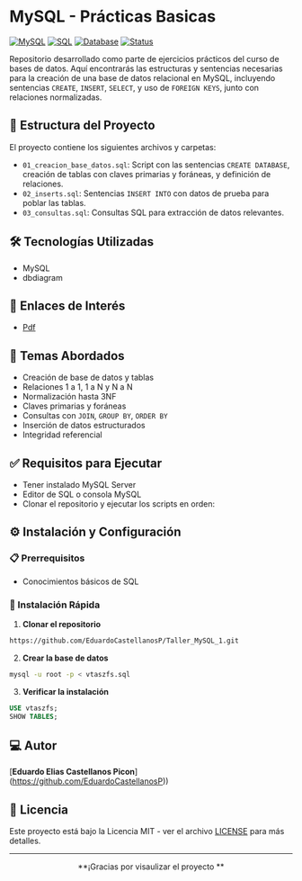 # MySQL - Prácticas Basicas 

[![MySQL](https://img.shields.io/badge/MySQL-8.0+-4479A1?style=for-the-badge&logo=mysql&logoColor=white)](https://www.mysql.com/)
[![SQL](https://img.shields.io/badge/SQL-Query-336791?style=for-the-badge&logo=sql&logoColor=white)](https://www.w3schools.com/sql/)
[![Database](https://img.shields.io/badge/Database-Relational-336791?style=for-the-badge&logo=database&logoColor=white)](https://en.wikipedia.org/wiki/Relational_database)
[![Status](https://img.shields.io/badge/Status-Completed-brightgreen?style=for-the-badge)](https://github.com/yourusername/taller-mysql)


Repositorio desarrollado como parte de ejercicios prácticos del curso de bases de datos. Aquí encontrarás las estructuras y sentencias necesarias para la creación de una base de datos relacional en MySQL, incluyendo sentencias `CREATE`, `INSERT`, `SELECT`, y uso de `FOREIGN KEYS`, junto con relaciones normalizadas.


## 📁 Estructura del Proyecto

El proyecto contiene los siguientes archivos y carpetas:

- `01_creacion_base_datos.sql`: Script con las sentencias `CREATE DATABASE`, creación de tablas con claves primarias y foráneas, y definición de relaciones.
- `02_inserts.sql`: Sentencias `INSERT INTO` con datos de prueba para poblar las tablas.
- `03_consultas.sql`: Consultas SQL para extracción de datos relevantes.

## 🛠️ Tecnologías Utilizadas

- MySQL
- dbdiagram


## 🔗 Enlaces de Interés

- [Pdf](https://github.com/EduardoCastellanosP/Taller_MySQL_1/blob/main/Taller%20Mysql%20EECP.md)

## 📌 Temas Abordados

- Creación de base de datos y tablas
- Relaciones 1 a 1, 1 a N y N a N
- Normalización hasta 3NF
- Claves primarias y foráneas
- Consultas con `JOIN`, `GROUP BY`, `ORDER BY`
- Inserción de datos estructurados
- Integridad referencial

## ✅ Requisitos para Ejecutar

- Tener instalado MySQL Server
- Editor de SQL o consola MySQL
- Clonar el repositorio y ejecutar los scripts en orden:

## ⚙️ Instalación y Configuración

### 📋 Prerrequisitos
- Conocimientos básicos de SQL

### 🚀 Instalación Rápida

1. **Clonar el repositorio**
```bash
https://github.com/EduardoCastellanosP/Taller_MySQL_1.git
```

2. **Crear la base de datos**
```bash
mysql -u root -p < vtaszfs.sql
```

3. **Verificar la instalación**
```sql
USE vtaszfs;
SHOW TABLES;
```


## 💻 Autor

[**Eduardo Elias Castellanos Picon**]  
(https://github.com/EduardoCastellanosP))

## 📄 Licencia

Este proyecto está bajo la Licencia MIT - ver el archivo [LICENSE](LICENSE) para más detalles.

---

<div align="center">

**¡Gracias por visaulizar el proyecto **


</div>

